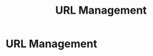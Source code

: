 ﻿---
uid: url-management
locale: en
title: URL Management
dnnversion: 09.02.00
related-topics: 
---

# URL Management
